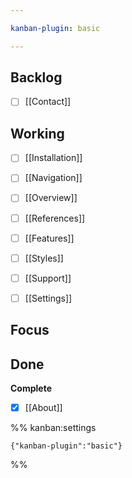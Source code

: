 ```yaml
---

kanban-plugin: basic

---
```


## Backlog

- [ ] [[Contact]]


## Working

- [ ] [[Installation]]
- [ ] [[Navigation]]
- [ ] [[Overview]]
- [ ] [[References]]
- [ ] [[Features]]
- [ ] [[Styles]]
- [ ] [[Support]]
- [ ] [[Settings]]


## Focus



## Done

**Complete**
- [x] [[About]]




%% kanban:settings
```
{"kanban-plugin":"basic"}
```
%%